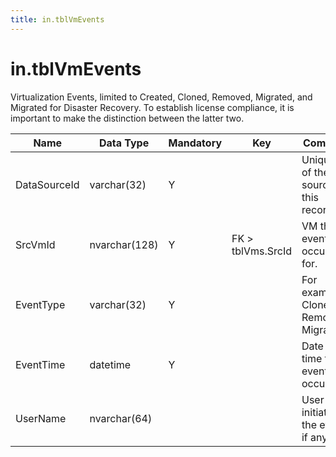 ```yaml
---
title: in.tblVmEvents
---
```

# in.tblVmEvents

Virtualization Events, limited to Created, Cloned, Removed, Migrated, and Migrated for Disaster Recovery.​ To establish license compliance, it is important to make the distinction between the latter two.​

| Name         | Data Type     | Mandatory | Key               | Comment                                  |
|--------------|---------------|-----------|-------------------|------------------------------------------|
| DataSourceId | varchar(32)   | Y         |                   | Unique ID of the source of this record.  |
| SrcVmId      | nvarchar(128) | Y         | FK > tblVms.SrcId​ | VM this event occurred for.              |
| EventType    | varchar(32)   | Y         |                   | For example Cloned, Removed, Migrated... |
| EventTime    | datetime      | Y         |                   | Date and time the event occurred.        |
| UserName     | nvarchar(64)  |           |                   | User that initiated the event, if any    |